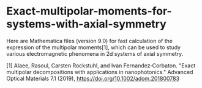 # Exact-multipolar-moments-for-systems-with-axial-symmetry

Here are Mathematica files (version 9.0) for fast calculation of the expression of the multipolar moments[1], which can be used to study various electromagnetic phenomena in 2d systems of axial symmetry.

[1] Alaee, Rasoul, Carsten Rockstuhl, and Ivan Fernandez‐Corbaton. "Exact multipolar decompositions with applications in nanophotonics." Advanced Optical Materials 7.1 (2019), https://doi.org/10.1002/adom.201800783
